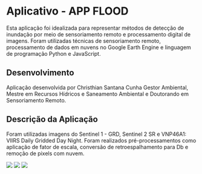 # Aplicativo - APP FLOOD
Esta aplicação foi idealizada para representar métodos de detecção de inundação por meio de sensoriamento remoto e processamento digital de imagens. Foram utilizadas técnicas de sensoriamento remoto, processamento de dados em nuvens no Google Earth Engine e linguagem de programação Python e JavaScript.

## Desenvolvimento
Aplicação desenvolvida por Christhian Santana Cunha
Gestor Ambiental, Mestre em Recursos Hídricos e Saneamento Ambiental e Doutorando em Sensoriamento Remoto.

## Descrição da Aplicação 
Foram utilizadas imagens do Sentinel 1 - GRD, Sentinel 2 SR e VNP46A1: VIIRS Daily Gridded Day Night. 
Foram realizados pré-processamentos como aplicação de fator de escala, conversão de retroespalhamento para Db e remoção de pixels com nuvem. 


<div>
  <a href="https://www.youtube.com/c/AmbGEO" target="_blank"><img src="https://img.shields.io/badge/YouTube-FF0000?style=for-the-badge&logo=youtube&logoColor=white" target="_blank"></a>
  <a href="https://www.instagram.com/scriptsremoteambgeo" target="_blank"><img src="https://img.shields.io/badge/-Instagram-%23E4405F?style=for-the-badge&logo=instagram&logoColor=white" target="_blank"></a>
  <a href="https://www.linkedin.com/in/christhian-santana-cunha-8a0424204" target="_blank"><img src="https://img.shields.io/badge/-LinkedIn-%230077B5?style=for-the-badge&logo=linkedin&logoColor=white" target="_blank"></a>   
</div>
